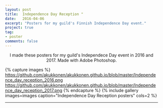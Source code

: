 ```yaml
---
layout: post
title:  Independence Day Reception "
date:   2016-04-06
excerpt: "Posters for my guild's Finnish Independence Day event."
project: true
tag:
- poster 
comments: false
---
```

 
 <center>I made these posters for my guild's Independece Day event in 2016 and 2017. Made with Adobe Photoshop.</center>

{% capture images %}
	https://github.com/akukkonen/akukkonen.github.io/blob/master/Independence_day_reception_2016.png
	https://github.com/akukkonen/akukkonen.github.io/blob/master/Independence_day_reception_2017.png
{% endcapture %}
{% include gallery images=images caption="Independence Day Reception posters" cols=2 %}

---
